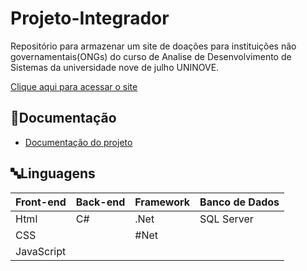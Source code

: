 # Projeto-Integrador

Repositório para armazenar um site de doações para instituições não governamentais(ONGs) do curso de Analise de Desenvolvimento de Sistemas da universidade nove de julho UNINOVE. 

[Clique aqui para acessar o site](https://github.com/van639)

## 📙Documentação
- [Documentação do projeto](https://drive.google.com/file/d/1XSIOfxFhzxJDGHfJsbFVSQ3ofPjWzrHi/view?usp=sharing)

## 🔤Linguagens 
| Front-end | Back-end | Framework| Banco de Dados |
|-----------|----------|-----------|----------|
|Html| C# | .Net  | SQL Server|
|CSS|    | #Net  |           |
|JavaScript||     |           |

